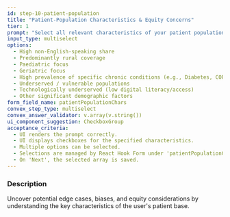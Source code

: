 ```yaml
---
id: step-10-patient-population
title: "Patient-Population Characteristics & Equity Concerns"
tier: 1
prompt: "Select all relevant characteristics of your patient population:"
input_type: multiselect
options:
  - High non-English-speaking share
  - Predominantly rural coverage
  - Paediatric focus
  - Geriatric focus
  - High prevalence of specific chronic conditions (e.g., Diabetes, COPD)
  - Underserved / vulnerable populations
  - Technologically underserved (low digital literacy/access)
  - Other significant demographic factors
form_field_name: patientPopulationChars
convex_step_type: multiselect
convex_answer_validator: v.array(v.string())
ui_component_suggestion: CheckboxGroup
acceptance_criteria:
  - UI renders the prompt correctly.
  - UI displays checkboxes for the specified characteristics.
  - Multiple options can be selected.
  - Selections are managed by React Hook Form under 'patientPopulationChars'.
  - On 'Next', the selected array is saved.
---
```


### Description

Uncover potential edge cases, biases, and equity considerations by understanding the key characteristics of the user's patient base. 